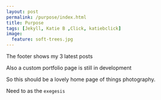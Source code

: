 ```yaml
---
layout: post
permalink: /purpose/index.html
title: Purpose
tags: [Jekyll, Katie B ,Click, katiebclick]
image:
  feature: soft-trees.jpg
---
```



The footer shows my 3 latest posts 

Also a custom portfolio page is still in development 

So this should be a lovely home page of things photography.

Need to as the `exegesis`




